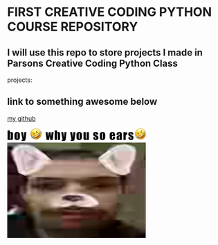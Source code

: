 # FIRST CREATIVE CODING PYTHON COURSE REPOSITORY
I will use this repo to store projects I made in Parsons Creative Coding Python Class
---
projects:

## link to something awesome below
[my github](https://github.com/macizen)

![picture of me](pictures/me.jpeg)
